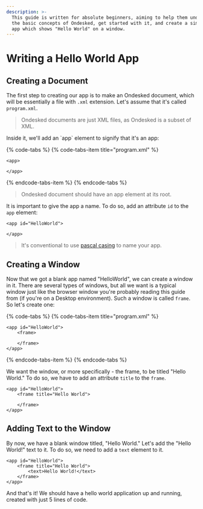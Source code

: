 ```yaml
---
description: >-
  This guide is written for absolute beginners, aiming to help them understand
  the basic concepts of Ondesked, get started with it, and create a simple GUI
  app which shows "Hello World" on a window.
---
```


# Writing a Hello World App

## Creating a Document

The first step to creating our app is to make an Ondesked document, which will be essentially a file with `.xml` extension. Let's assume that it's called `program.xml`.

> Ondesked documents are just XML files, as Ondesked is a subset of XML.

Inside it, we'll add an \`app\` element to signify that it's an app:

{% code-tabs %}
{% code-tabs-item title="program.xml" %}
```markup
<app>
    
</app>
```
{% endcode-tabs-item %}
{% endcode-tabs %}

> Ondesked document should have an app element at its root.

It is important to give the app a name. To do so, add an attribute `id` to the `app` element:

```markup
<app id="HelloWorld">
    
</app>
```

> It's conventional to use [pascal casing](http://wiki.c2.com/?PascalCase) to name your app.

## Creating a Window

Now that we got a blank app named "HelloWorld", we can create a window in it. There are several types of windows, but all we want is a typical window just like the browser window you're probably reading this guide from \(if you're on a Desktop environment\). Such a window is called `frame`. So let's create one:

{% code-tabs %}
{% code-tabs-item title="program.xml" %}
```markup
<app id="HelloWorld">
    <frame>
        
    </frame>
</app>
```
{% endcode-tabs-item %}
{% endcode-tabs %}

We want the window, or more specifically - the frame, to be titled "Hello World." To do so, we have to add an attribute `title` to the `frame`.

```markup
<app id="HelloWorld">
    <frame title="Hello World">
        
    </frame>
</app>
```

## Adding Text to the Window

By now, we have a blank window titled, "Hello World." Let's add the "Hello World!" text to it. To do so, we need to add a `text` element to it.

```markup
<app id="HelloWorld">
    <frame title="Hello World">
        <text>Hello World!</text>
    </frame>
</app>
```

And that's it! We should have a hello world application up and running, created with just 5 lines of code.

